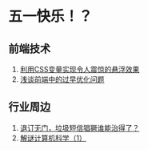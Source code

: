 # 五一快乐！？

## 前端技术

1. [利用CSS变量实现令人震惊的悬浮效果](https://www.zcfy.cc/article/stunning-hover-effects-with-css-variables)
2. [浅谈前端中的过早优化问题](http://jerryzou.com/posts/talk-about-premature-optimization/)

## 行业周边

1. [退订无门，垃圾短信猖獗谁能治得了？](http://www.freebuf.com/special/169600.html)
2. [解谜计算机科学（1）](http://www.yinwang.org/blog-cn/2018/04/13/csbook-chapter1)


